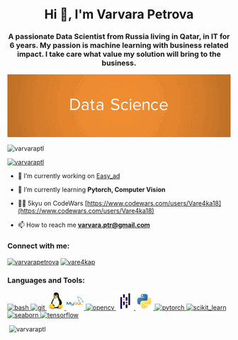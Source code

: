 <h1 align="center">Hi 👋, I'm Varvara Petrova</h1>
<h3 align="center">A passionate Data Scientist from Russia living in Qatar, in IT for 6 years. My passion is machine learning with business related impact. I take care what value my solution will bring to the business.</h3>

![](https://github.com/varvaraptl/varvaraptl/blob/main/HeavenlyTatteredGordonsetter-mobile.gif)

<p align="left"> <img src="https://komarev.com/ghpvc/?username=varvaraptl&label=Profile%20views&color=0e75b6&style=flat" alt="varvaraptl" /> </p>

<p align="left"> <a href="https://github.com/ryo-ma/github-profile-trophy"><img src="https://github-profile-trophy.vercel.app/?username=varvaraptl" alt="varvaraptl" /></a> </p>

- 🔭 I’m currently working on [Easy_ad](https://github.com/varvaraptl/Our_Poject)

- 🌱 I’m currently learning **Pytorch, Computer Vision**

- 👨‍💻 5kyu on CodeWars [https://www.codewars.com/users/Vare4ka18](https://www.codewars.com/users/Vare4ka18)

- 📫 How to reach me **varvara.ptr@gmail.com**

<h3 align="left">Connect with me:</h3>
<p align="left">
<a href="https://kaggle.com/varvarapetrova" target="blank"><img align="center" src="https://raw.githubusercontent.com/rahuldkjain/github-profile-readme-generator/master/src/images/icons/Social/kaggle.svg" alt="varvarapetrova" height="30" width="40" /></a>
<a href="https://instagram.com/vare4kap" target="blank"><img align="center" src="https://raw.githubusercontent.com/rahuldkjain/github-profile-readme-generator/master/src/images/icons/Social/instagram.svg" alt="vare4kap" height="30" width="40" /></a>
</p>

<h3 align="left">Languages and Tools:</h3>
<p align="left"> <a href="https://www.gnu.org/software/bash/" target="_blank" rel="noreferrer"> <img src="https://www.vectorlogo.zone/logos/gnu_bash/gnu_bash-icon.svg" alt="bash" width="40" height="40"/> </a> <a href="https://git-scm.com/" target="_blank" rel="noreferrer"> <img src="https://www.vectorlogo.zone/logos/git-scm/git-scm-icon.svg" alt="git" width="40" height="40"/> </a> <a href="https://www.linux.org/" target="_blank" rel="noreferrer"> <img src="https://raw.githubusercontent.com/devicons/devicon/master/icons/linux/linux-original.svg" alt="linux" width="40" height="40"/> </a> <a href="https://www.mysql.com/" target="_blank" rel="noreferrer"> <img src="https://raw.githubusercontent.com/devicons/devicon/master/icons/mysql/mysql-original-wordmark.svg" alt="mysql" width="40" height="40"/> </a> <a href="https://opencv.org/" target="_blank" rel="noreferrer"> <img src="https://www.vectorlogo.zone/logos/opencv/opencv-icon.svg" alt="opencv" width="40" height="40"/> </a> <a href="https://pandas.pydata.org/" target="_blank" rel="noreferrer"> <img src="https://raw.githubusercontent.com/devicons/devicon/2ae2a900d2f041da66e950e4d48052658d850630/icons/pandas/pandas-original.svg" alt="pandas" width="40" height="40"/> </a> <a href="https://www.python.org" target="_blank" rel="noreferrer"> <img src="https://raw.githubusercontent.com/devicons/devicon/master/icons/python/python-original.svg" alt="python" width="40" height="40"/> </a> <a href="https://pytorch.org/" target="_blank" rel="noreferrer"> <img src="https://www.vectorlogo.zone/logos/pytorch/pytorch-icon.svg" alt="pytorch" width="40" height="40"/> </a> <a href="https://scikit-learn.org/" target="_blank" rel="noreferrer"> <img src="https://upload.wikimedia.org/wikipedia/commons/0/05/Scikit_learn_logo_small.svg" alt="scikit_learn" width="40" height="40"/> </a> <a href="https://seaborn.pydata.org/" target="_blank" rel="noreferrer"> <img src="https://seaborn.pydata.org/_images/logo-mark-lightbg.svg" alt="seaborn" width="40" height="40"/> </a> <a href="https://www.tensorflow.org" target="_blank" rel="noreferrer"> <img src="https://www.vectorlogo.zone/logos/tensorflow/tensorflow-icon.svg" alt="tensorflow" width="40" height="40"/> </a> </p>

<p>&nbsp;<img align="center" src="https://github-readme-stats.vercel.app/api?username=varvaraptl&show_icons=true&locale=en" alt="varvaraptl" /></p>
